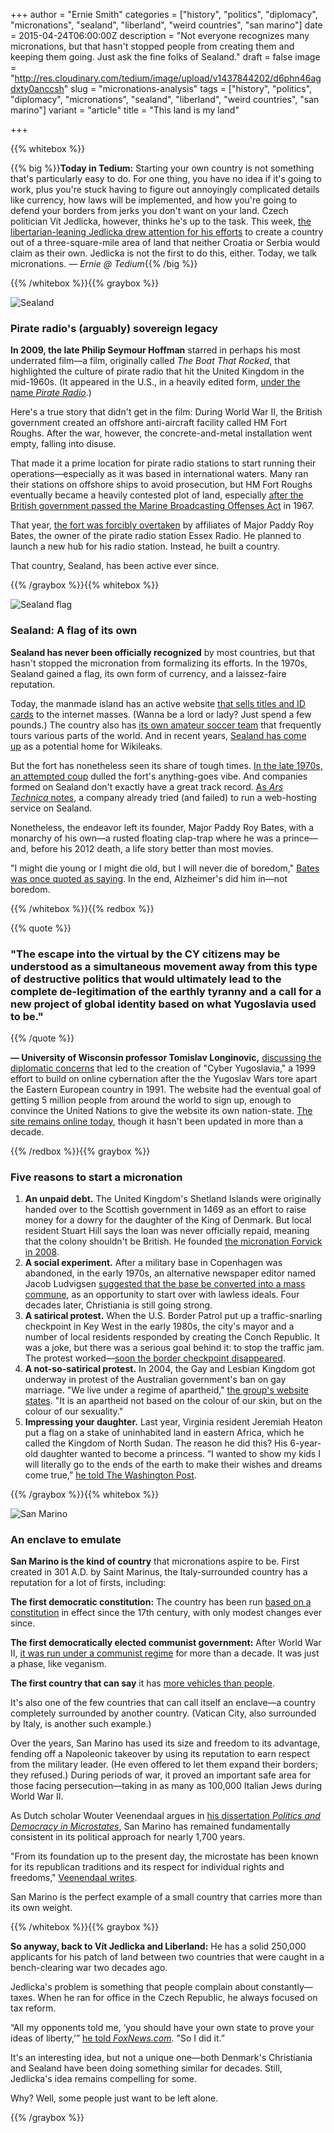 +++
author = "Ernie Smith"
categories = ["history", "politics", "diplomacy", "micronations", "sealand", "liberland", "weird countries", "san marino"]
date = 2015-04-24T06:00:00Z
description = "Not everyone recognizes many micronations, but that hasn't stopped people from creating them and keeping them going. Just ask the fine folks of Sealand."
draft = false
image = "http://res.cloudinary.com/tedium/image/upload/v1437844202/d6phn46agdxty0anccsh"
slug = "micronations-analysis"
tags = ["history", "politics", "diplomacy", "micronations", "sealand", "liberland", "weird countries", "san marino"]
variant = "article"
title = "This land is my land"

+++

{{% whitebox %}}

{{% big %}}**Today in Tedium:** Starting your own country is not something that's particularly easy to do. For one thing, you have no idea if it's going to work, plus you're stuck having to figure out annoyingly complicated details like currency, how laws will be implemented, and how you're going to defend your borders from jerks you don't want on your land. Czech politician Vít Jedlicka, however, thinks he's up to the task. This week, [the libertarian-leaning Jedlicka drew attention for his efforts](http://www.foxnews.com/world/2015/04/22/birth-nation-czech-pol-claims-to-have-established-new-country-in-no-mans-land/?intcmp=latestnews) to create a country out of a three-square-mile area of land that neither Croatia or Serbia would claim as their own. Jedlicka is not the first to do this, either. Today, we talk micronations. _— Ernie @ Tedium_{{% /big %}}

{{% /whitebox %}}{{% graybox %}}

![Sealand](http://res.cloudinary.com/tedium/image/upload/v1437843686/fvdz7bvqiettxdbxfled.jpg)

### Pirate radio's (arguably) sovereign legacy

**In 2009, the late Philip Seymour Hoffman** starred in perhaps his most underrated film—a film, originally called _The Boat That Rocked_, that highlighted the culture of pirate radio that hit the United Kingdom in the mid-1960s. (It appeared in the U.S., in a heavily edited form, [under the name _Pirate Radio_](http://amzn.to/1d6wjby).)

Here's a true story that didn't get in the film: During World War II, the British government created an offshore anti-aircraft facility called HM Fort Roughs. After the war, however, the concrete-and-metal installation went empty, falling into disuse.

That made it a prime location for pirate radio stations to start running their operations—especially as it was based in international waters. Many ran their stations on offshore ships to avoid prosecution, but HM Fort Roughs eventually became a heavily contested plot of land, especially [after the British government passed the Marine Broadcasting Offenses Act](http://www.slate.com/content/slate/blogs/browbeat/2009/11/13/the_true_considerably_less_rocking_story_behind_pirate_radio.html) in 1967.

That year, [the fort was forcibly overtaken](http://www.theguardian.com/uk/2012/oct/12/major-roy-bates) by affiliates of Major Paddy Roy Bates, the owner of the pirate radio station Essex Radio. He planned to launch a new hub for his radio station. Instead, he built a country.

That country, Sealand, has been active ever since.

{{% /graybox %}}{{% whitebox %}}

![Sealand flag](http://res.cloudinary.com/tedium/image/upload/v1437843714/pszw9qkih7sbqy2oaavo.jpg)

### Sealand: A flag of its own

**Sealand has never been officially recognized** by most countries, but that hasn't stopped the micronation from formalizing its efforts. In the 1970s, Sealand gained a flag, its own form of currency, and a laissez-faire reputation.

Today, the manmade island has an active website [that sells titles and ID cards](http://www.sealandgov.org/title-pack) to the internet masses. (Wanna be a lord or lady? Just spend a few pounds.) The country also has [its own amateur soccer team](https://www.facebook.com/SealandFA) that frequently tours various parts of the world. And in recent years, [Sealand has come up](http://www.foxnews.com/tech/2012/01/31/exclusive-wikileaks-to-move-servers-offshore-sources-say/) as a potential home for Wikileaks.

But the fort has nonetheless seen its share of tough times. [In the late 1970s, an attempted coup](https://www.youtube.com/watch?v=JgvxgYy10S4) dulled the fort's anything-goes vibe. And companies formed on Sealand don't exactly have a great track record. [As _Ars Technica_ notes](http://arstechnica.com/tech-policy/2012/03/sealand-and-havenco/), a company already tried (and failed) to run a web-hosting service on Sealand.

Nonetheless, the endeavor left its founder, Major Paddy Roy Bates, with a monarchy of his own—a rusted floating clap-trap where he was a prince—and, before his 2012 death, a life story better than most movies.

"I might die young or I might die old, but I will never die of boredom," [Bates was once quoted as saying](http://www.biography.com/people/roy-bates-21241585). In the end, Alzheimer's did him in—not boredom.

{{% /whitebox %}}{{% redbox %}}

{{% quote %}}
### "The escape into the virtual by the CY citizens may be understood as a simultaneous movement away from this type of destructive politics that would ultimately lead to the complete de-legitimation of the earthly tyranny and a call for a new project of global identity based on what Yugoslavia used to be."
{{% /quote %}}

**— University of Wisconsin professor Tomislav Longinovic,** [discussing the diplomatic concerns](http://www.academia.edu/1013576/Internet_Nation_The_Case_of_CyberYugoslavia) that led to the creation of "Cyber Yugoslavia," a 1999 effort to build on online cybernation after the the Yugoslav Wars tore apart the Eastern European country in 1991. The website had the eventual goal of getting 5 million people from around the world to sign up, enough to convince the United Nations to give the website its own nation-state. [The site remains online today](http://www.juga.com/), though it hasn't been updated in more than a decade.

{{% /redbox %}}{{% graybox %}}

### Five reasons to start a micronation

1. **An unpaid debt.** The United Kingdom's Shetland Islands were originally handed over to the Scottish government in 1469 as an effort to raise money for a dowry for the daughter of the King of Denmark. But local resident Stuart Hill says the loan was never officially repaid, meaning that the colony shouldn't be British. He founded [the micronation Forvick in 2008](http://www.forvik.com/).
2. **A social experiment.** After a military base in Copenhagen was abandoned, in the early 1970s, an alternative newspaper editor named Jacob Ludvigsen [suggested that the base be converted into a mass commune](http://www.christiania.info/16101/16122.html), as an opportunity to start over with lawless ideals. Four decades later, Christiania is still going strong.
3. **A satirical protest.** When the U.S. Border Patrol put up a traffic-snarling checkpoint in Key West in the early 1980s, the city's mayor and a number of local residents responded by creating the Conch Republic. It was a joke, but there was a serious goal behind it: to stop the traffic jam. The protest worked—[soon the border checkpoint disappeared](http://www.conchrepublic.com/republic_position.htm).
4. **A not-so-satirical protest.** In 2004, the Gay and Lesbian Kingdom got underway in protest of the Australian government's ban on gay marriage. "We live under a regime of apartheid," [the group's website states](http://gaykingdom.info/aboutus.htm). "It is an apartheid not based on the colour of our skin, but on the colour of our sexuality."
5. **Impressing your daughter.** Last year, Virginia resident Jeremiah Heaton put a flag on a stake of uninhabited land in eastern Africa, which he called the Kingdom of North Sudan. The reason he did this? His 6-year-old daughter wanted to become a princess. “I wanted to show my kids I will literally go to the ends of the earth to make their wishes and dreams come true,” [he told The Washington Post](http://www.washingtonpost.com/local/va-man-plants-flag-claims-african-country-calling-it-kingdom-of-north-sudan/2014/07/12/abfbcef2-09fc-11e4-8a6a-19355c7e870a_story.html).

{{% /graybox %}}{{% whitebox %}}

![San Marino](http://res.cloudinary.com/tedium/image/upload/v1437843953/x9jybdbztdqgcvixmoze.jpg)

### An enclave to emulate

**San Marino is the kind of country** that micronations aspire to be. First created in 301 A.D. by Saint Marinus, the Italy-surrounded country has a reputation for a lot of firsts, including:

**The first democratic constitution:** The country has been run [based on a constitution](http://unpan1.un.org/intradoc/groups/public/documents/un-dpadm/unpan040713~1.pdf) in effect since the 17th century, with only modest changes ever since.

**The first democratically elected communist government:** After World War II, [it was run under a communist regime](https://books.google.com/books?id=oEtRBAAAQBAJ&pg=PA32&lpg=PA32&dq=first+democratically+elected+communist+government+%22san+marino%22&source=bl&ots=Sa9k7gCRsh&sig=Rn_fD4AltMjcfgB3jsMiek71OQg&hl=en&sa=X&ei=FFo5VZfwD8mqgwSXwoCgBw&ved=0CEMQ6AEwBQ#v=onepage&q=first%20democratically%20elected%20communist%20government%20%22san%20marino%22&f=false) for more than a decade. It was just a phase, like veganism.

**The first country that can say** it has [more vehicles than people](http://www.theglobaleconomy.com/San-Marino/Vehicles_per_1000_people/).

It's also one of the few countries that can call itself an enclave—a country completely surrounded by another country. (Vatican City, also surrounded by Italy, is another such example.)

Over the years, San Marino has used its size and freedom to its advantage, fending off a Napoleonic takeover by using its reputation to earn respect from the military leader. (He even offered to let them expand their borders; they refused.) During periods of war, it proved an important safe area for those facing persecution—taking in as many as 100,000 Italian Jews during World War II.

As Dutch scholar Wouter Veenendaal argues in [his dissertation _Politics and Democracy in Microstates_](https://openaccess.leidenuniv.nl/handle/1887/20735), San Marino has remained fundamentally consistent in its political approach for nearly 1,700 years.

"From its foundation up to the present day, the microstate has been known for its republican traditions and its respect for individual rights and freedoms," [Veenendaal writes](https://openaccess.leidenuniv.nl/bitstream/handle/1887/20735/05.pdf?sequence=5).

San Marino is the perfect example of a small country that carries more than its own weight.

{{% /whitebox %}}{{% graybox %}}

**So anyway, back to Vít Jedlicka and Liberland:** He has a solid 250,000 applicants for his patch of land between two countries that were caught in a bench-clearing war two decades ago.

Jedlicka's problem is something that people complain about constantly—taxes. When he ran for office in the Czech Republic, he always focused on tax reform.

“All my opponents told me, ‘you should have your own state to prove your ideas of liberty,’” [he told _FoxNews.com_](http://www.foxnews.com/world/2015/04/22/birth-nation-czech-pol-claims-to-have-established-new-country-in-no-mans-land/?intcmp=latestnews). "So I did it.”

It's an interesting idea, but not a unique one—both Denmark's Christiania and Sealand have been doing something similar for decades. Still, Jedlicka's idea remains compelling for some.  
  
Why? Well, some people just want to be left alone.

{{% /graybox %}}